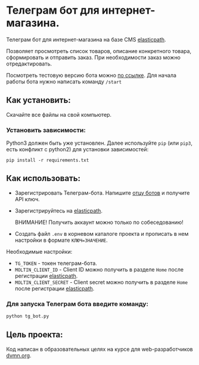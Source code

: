 # Телеграм бот для интернет-магазина.

Телеграм бот для интернет-магазина на базе CMS [elasticpath](https://www.elasticpath.com/).

Позволяет просмотреть список товаров, описание конкретного товара,
сформировать и отправить заказ. При необходимости заказ можно
отредактировать.

Посмотреть тестовую версию бота можно [по ссылке](https://t.me/botforexperimetsbot). 
Для начала работы бота нужно написать команду `/start`
## Как установить:

Скачайте все файлы на свой компьютер. 

### Установить зависимости:

Python3 должен быть уже установлен. Далее используйте `pip` (или `pip3`, есть
конфликт с python2) для установки зависимостей:

```
pip install -r requirements.txt
```

## Как использовать:

- Зарегистрировать Телеграм-бота. Напишите [отцу ботов](https://telegram.me/BotFather)
и получите API ключ.
- Зарегистрируйтесь на [elasticpath](https://www.elasticpath.com/). 
  
    ВНИМАНИЕ! Получить аккаунт можно только по собеседованию!

- Создать файл `.env` в корневом каталоге проекта и прописать в нем настройки 
в формате `КЛЮЧ=ЗНАЧЕНИЕ`.

Необходимые настройки:

- `TG_TOKEN` - токен телеграм-бота.
- `MOLTIN_CLIENT_ID` - Client ID можно получить в разделе `Home` после регистрации
[elasticpath](https://www.elasticpath.com/).
- `MOLTIN_CLIENT_SECRET` - Client secret можно получить в разделе `Home` после регистрации
[elasticpath](https://www.elasticpath.com/).

### Для запуска Телеграм бота введите команду:

```sh
python tg_bot.py
```

## Цель проекта:

Код написан в образовательных целях на курсе для web-разработчиков [dvmn.org](https://dvmn.org/).
